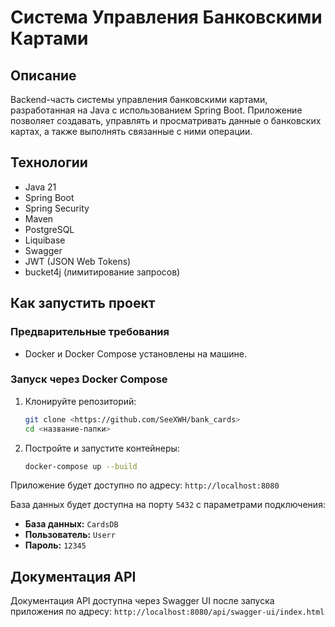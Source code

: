 # Система Управления Банковскими Картами

## Описание
Backend-часть системы управления банковскими картами, разработанная на Java с использованием Spring Boot.
Приложение позволяет создавать, управлять и просматривать данные о банковских картах, а также выполнять связанные с ними операции.

## Технологии
- Java 21
- Spring Boot
- Spring Security
- Maven
- PostgreSQL
- Liquibase
- Swagger
- JWT (JSON Web Tokens)
- bucket4j (лимитирование запросов)

## Как запустить проект

### Предварительные требования
- Docker и Docker Compose установлены на машине.

### Запуск через Docker Compose
1.  Клонируйте репозиторий:
    ```bash
    git clone <https://github.com/SeeXWH/bank_cards>
    cd <название-папки>
    ```
2.  Постройте и запустите контейнеры:
    ```bash
    docker-compose up --build
    ```

Приложение будет доступно по адресу:
`http://localhost:8080`

База данных будет доступна на порту `5432` с параметрами подключения:
- **База данных:** `CardsDB`
- **Пользователь:** `Userr`
- **Пароль:** `12345`

## Документация API
Документация API доступна через Swagger UI после запуска приложения по адресу:
`http://localhost:8080/api/swagger-ui/index.html`
